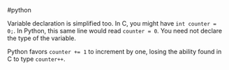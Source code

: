 #python

Variable declaration is simplified too. In C, you might have `int counter = 0;`. In Python, this same line would read `counter = 0`. You need not declare the type of the variable.

 Python favors `counter += 1` to increment by one, losing the ability found in C to type `counter++`.